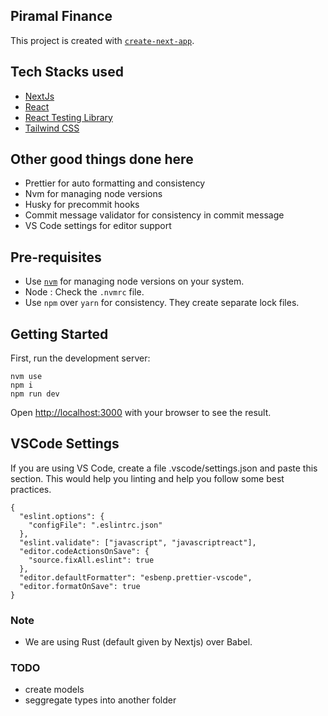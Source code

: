 ## Piramal Finance

This project is created with [`create-next-app`](https://github.com/vercel/next.js/tree/canary/packages/create-next-app).

## Tech Stacks used

- [NextJs](https://nextjs.org/)
- [React](https://reactjs.org/)
- [React Testing Library](https://testing-library.com/docs/react-testing-library/intro/)
- [Tailwind CSS](https://tailwindcss.com/docs/guides/nextjs)

## Other good things done here

- Prettier for auto formatting and consistency
- Nvm for managing node versions
- Husky for precommit hooks
- Commit message validator for consistency in commit message
- VS Code settings for editor support

## Pre-requisites

- Use [`nvm`](https://github.com/nvm-sh/nvm) for managing node versions on your system.
- Node : Check the `.nvmrc` file.
- Use `npm` over `yarn` for consistency. They create separate lock files.

## Getting Started

First, run the development server:

```
nvm use
npm i
npm run dev
```

Open [http://localhost:3000](http://localhost:3000) with your browser to see the result.

## VSCode Settings

If you are using VS Code, create a file .vscode/settings.json and paste this section. This would help you linting and help you follow some best practices.

```
{
  "eslint.options": {
    "configFile": ".eslintrc.json"
  },
  "eslint.validate": ["javascript", "javascriptreact"],
  "editor.codeActionsOnSave": {
    "source.fixAll.eslint": true
  },
  "editor.defaultFormatter": "esbenp.prettier-vscode",
  "editor.formatOnSave": true
}
```

### Note

- We are using Rust (default given by Nextjs) over Babel.

### TODO

- create models
- seggregate types into another folder
